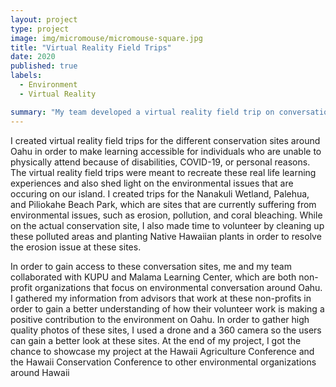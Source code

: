 ```yaml
---
layout: project
type: project
image: img/micromouse/micromouse-square.jpg
title: "Virtual Reality Field Trips"
date: 2020
published: true
labels:
  - Environment
  - Virtual Reality

summary: "My team developed a virtual reality field trip on conversation sites in Oahu."
---
```

I created virtual reality field trips for the different conservation sites around Oahu in order to make learning accessible for individuals who are unable to physically attend because of disabilities, COVID-19, or personal reasons. The virtual reality field trips were meant to recreate these real life learning experiences and also shed light on the environmental issues that are occuring on our island. I created trips for the Nanakuli Wetland, Palehua, and Piliokahe Beach Park, which are sites that are currently suffering from environmental issues, such as erosion, pollution, and coral bleaching. While on the actual conservation site, I also made time to volunteer by cleaning up these polluted areas and planting Native Hawaiian plants in order to resolve the erosion issue at these sites.

In order to gain access to these conversation sites, me and my team collaborated with KUPU and Malama Learning Center, which are both non-profit organizations that focus on environmental conversation around Oahu. I gathered my information from advisors that work at these non-profits in order to gain a better understanding of how their volunteer work is making a positive contribution to the environment on Oahu. In order to gather high quality photos of these sites, I used a drone and a 360 camera so the users can gain a better look at these sites. At the end of my project, I got the chance to showcase my project at the Hawaii Agriculture Conference and the Hawaii Conservation Conference to other environmental organizations around Hawaii


